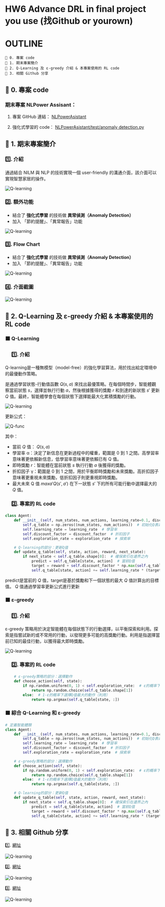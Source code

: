 # HW6 Advance DRL in final project you use (找Github or yourown)


# OUTLINE

    🔷 0. 專案 code
    🔷 1. 期末專案簡介
    🔷 2. Q-Learning 及 ε-greedy 介紹 & 本專案使用的 RL code
    🔷 3. 相關 Github 分享

## 🔷 0. 專案 code

### 期末專案 NLPower Assisant：

1. 專案 GitHub 連結： [NLPowerAsistant](https://github.com/lanac0911/NLPowerAsistant)

2. 強化式學習的 code： [NLPowerAsistant/test/anomaly detection.py](https://github.com/lanac0911/NLPowerAsistant/tree/main/test)

## 🔷 1. 期末專案簡介

### 1️⃣. 介紹

   通過結合 NILM 與 NLP 的技術實現一個 user-friendly 的溝通介面，該介面可以實現智慧家居的操作。

  ![Q-learning](https://github.com/lanacstudio/RL_homework/blob/main/HW6(Group)/imgs/nlp.png)


 ### 2️⃣. 額外功能

  * 結合了 **強化式學習** 的技術做 **異常偵測（Anomaly Detection）**
  * 加入 「節約提醒」、「異常報告」功能

 ![Q-learning](https://github.com/lanacstudio/RL_homework/blob/main/HW6(Group)/imgs/screen.png)


 ### 3️⃣. Flow Chart

  * 結合了 **強化式學習** 的技術做 **異常偵測（Anomaly Detection）**
  * 加入 「節約提醒」、「異常報告」功能

 ![Q-learning](https://github.com/lanacstudio/RL_homework/blob/main/HW6(Group)/imgs/flow.png)


 ### 4️⃣. 介面截圖

 ![Q-learning](https://github.com/lanacstudio/RL_homework/blob/main/HW6(Group)/imgs/screen2.png)

## 🔷 2. Q-Learning 及 ε-greedy 介紹 & 本專案使用的 RL code

### ⬛️ Q-Learning

### &emsp; 1️⃣. 介紹


Q-learning是一種無模型（model-free）的強化學習算法，用於找出給定環境中的最優動作策略。

是通過學習狀態-行動值函數 
$Q(s,a)$ 來找出最優策略。在每個時間步，智能體觀察當前狀態 $s$，選擇並執行行動 $a$，然後根據獲得的獎勵 $r$ 和到達的新狀態 $s′$ 更新 $Q$ 值。最終，智能體學會在每個狀態下選擇能最大化累積獎勵的行動。

![Q-learning](https://github.com/lanacstudio/RL_homework/blob/main/HW6(Group)/imgs/Q-learning.png)

更新公式：

![Q-func](https://github.com/lanacstudio/RL_homework/blob/main/HW6(Group)/imgs/q-func.png)

其中：

* 當前 $Q$ 值： $Q(s,a)$
* 學習率 α：決定了新信息在更新過程中的權重，範圍是 0 到 1 之間。高學習率意味著更依賴新信息，低學習率意味著更依賴已有 Q 值。
* 即時獎勵 $r$：智能體在當前狀態 $s$ 執行行動 $a$ 後獲得的獎勵。
* 折扣因子 γ：範圍是 0 到 1 之間，用於平衡即時獎勵和未來獎勵。高折扣因子意味著更重視未來獎勵，低折扣因子則更重視即時獎勵。
* 最大未來 Q 值 $max a' Q(s',a')$ 在下一狀態 $s'$ 下的所有可能行動中選擇最大的 $Q$ 值。

### &emsp; 2️⃣. 專案的 RL code


```python
class Agent:
    def __init__(self, num_states, num_actions, learning_rate=0.1, discount_factor=0.9, exploration_rate=0.1):
        self.q_table = np.zeros((num_states, num_actions))  # 初始化Q表為零
        self.learning_rate = learning_rate  # 學習率
        self.discount_factor = discount_factor  # 折扣因子
        self.exploration_rate = exploration_rate  # 探索率

    # Q-learning的部分：更新Q值
    def update_q_table(self, state, action, reward, next_state):
        if next_state < self.q_table.shape[0]:  # 確保索引在邊界之內
            predict = self.q_table[state, action]  # 當前Q值
            target = reward + self.discount_factor * np.max(self.q_table[next_state, :])  # 目標Q值
            self.q_table[state, action] += self.learning_rate * (target - predict)  # 更新Q值

```

predict是當前的 $Q$ 值，target是基於獎勵和下一個狀態的最大 $Q$ 值計算出的目標值。 $Q$ 值通過學習率更新公式進行更新

### ⬛️ ε-greedy 

### &emsp; 1️⃣. 介紹

ε-greedy 策略用於決定智能體在每個狀態下的行動選擇，以平衡探索和利用。探索是指嘗試新的或不常用的行動，以發現更多可能的高獎勵行動。利用是指選擇當前已知的最佳行動，以獲得最大即時獎勵。

![Q-learning](https://github.com/lanacstudio/RL_homework/blob/main/HW6(Group)/imgs/greedy.png)


### &emsp; 2️⃣. 專案的 RL code


```python
    # ε-greedy策略的部分：選擇動作
    def choose_action(self, state):
        if np.random.uniform(0, 1) < self.exploration_rate:  # ε的概率下選擇隨機動作（探索）
            return np.random.choice(self.q_table.shape[1])
        else:  # 1-ε的概率下選擇Q值最大的動作（利用）
            return np.argmax(self.q_table[state, :])
```



### ⬛️ 綜合 Q-Learning 和 ε-greedy 

```python
# 定義智能體類
class Agent:
    def __init__(self, num_states, num_actions, learning_rate=0.1, discount_factor=0.9, exploration_rate=0.1):
        self.q_table = np.zeros((num_states, num_actions))  # 初始化Q表為零
        self.learning_rate = learning_rate  # 學習率
        self.discount_factor = discount_factor  # 折扣因子
        self.exploration_rate = exploration_rate  # 探索率

    # ε-greedy策略的部分：選擇動作
    def choose_action(self, state):
        if np.random.uniform(0, 1) < self.exploration_rate:  # ε的概率下選擇隨機動作（探索）
            return np.random.choice(self.q_table.shape[1])
        else:  # 1-ε的概率下選擇Q值最大的動作（利用）
            return np.argmax(self.q_table[state, :])

    # Q-learning的部分：更新Q值
    def update_q_table(self, state, action, reward, next_state):
        if next_state < self.q_table.shape[0]:  # 確保索引在邊界之內
            predict = self.q_table[state, action]  # 當前Q值
            target = reward + self.discount_factor * np.max(self.q_table[next_state, :])  # 目標Q值
            self.q_table[state, action] += self.learning_rate * (target - predict)  # 更新Q值

```

    
    
## 🔷 3. 相關 Github 分享

1️⃣. [網址](https://github.com/MorvanZhou/Reinforcement-learning-with-tensorflow)

![Q-learning](https://github.com/lanacstudio/RL_homework/blob/main/HW6(Group)/imgs/git1.png)

2️⃣. [網址](https://github.com/vmayoral/basic_reinforcement_learning)

![Q-learning](https://github.com/lanacstudio/RL_homework/blob/main/HW6(Group)/imgs/git2.png)

3️⃣. [網址](https://github.com/sudharsan13296/Hands-On-Reinforcement-Learning-With-Python)

![Q-learning](https://github.com/lanacstudio/RL_homework/blob/main/HW6(Group)/imgs/git3.png)

